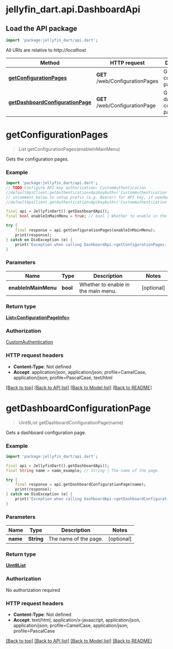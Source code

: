 # jellyfin_dart.api.DashboardApi

## Load the API package
```dart
import 'package:jellyfin_dart/api.dart';
```

All URIs are relative to *http://localhost*

Method | HTTP request | Description
------------- | ------------- | -------------
[**getConfigurationPages**](DashboardApi.md#getconfigurationpages) | **GET** /web/ConfigurationPages | Gets the configuration pages.
[**getDashboardConfigurationPage**](DashboardApi.md#getdashboardconfigurationpage) | **GET** /web/ConfigurationPage | Gets a dashboard configuration page.


# **getConfigurationPages**
> List<ConfigurationPageInfo> getConfigurationPages(enableInMainMenu)

Gets the configuration pages.

### Example
```dart
import 'package:jellyfin_dart/api.dart';
// TODO Configure API key authorization: CustomAuthentication
//defaultApiClient.getAuthentication<ApiKeyAuth>('CustomAuthentication').apiKey = 'YOUR_API_KEY';
// uncomment below to setup prefix (e.g. Bearer) for API key, if needed
//defaultApiClient.getAuthentication<ApiKeyAuth>('CustomAuthentication').apiKeyPrefix = 'Bearer';

final api = JellyfinDart().getDashboardApi();
final bool enableInMainMenu = true; // bool | Whether to enable in the main menu.

try {
    final response = api.getConfigurationPages(enableInMainMenu);
    print(response);
} catch on DioException (e) {
    print('Exception when calling DashboardApi->getConfigurationPages: $e\n');
}
```

### Parameters

Name | Type | Description  | Notes
------------- | ------------- | ------------- | -------------
 **enableInMainMenu** | **bool**| Whether to enable in the main menu. | [optional] 

### Return type

[**List&lt;ConfigurationPageInfo&gt;**](ConfigurationPageInfo.md)

### Authorization

[CustomAuthentication](../README.md#CustomAuthentication)

### HTTP request headers

 - **Content-Type**: Not defined
 - **Accept**: application/json, application/json; profile=CamelCase, application/json; profile=PascalCase, text/html

[[Back to top]](#) [[Back to API list]](../README.md#documentation-for-api-endpoints) [[Back to Model list]](../README.md#documentation-for-models) [[Back to README]](../README.md)

# **getDashboardConfigurationPage**
> Uint8List getDashboardConfigurationPage(name)

Gets a dashboard configuration page.

### Example
```dart
import 'package:jellyfin_dart/api.dart';

final api = JellyfinDart().getDashboardApi();
final String name = name_example; // String | The name of the page.

try {
    final response = api.getDashboardConfigurationPage(name);
    print(response);
} catch on DioException (e) {
    print('Exception when calling DashboardApi->getDashboardConfigurationPage: $e\n');
}
```

### Parameters

Name | Type | Description  | Notes
------------- | ------------- | ------------- | -------------
 **name** | **String**| The name of the page. | [optional] 

### Return type

[**Uint8List**](Uint8List.md)

### Authorization

No authorization required

### HTTP request headers

 - **Content-Type**: Not defined
 - **Accept**: text/html, application/x-javascript, application/json, application/json; profile=CamelCase, application/json; profile=PascalCase

[[Back to top]](#) [[Back to API list]](../README.md#documentation-for-api-endpoints) [[Back to Model list]](../README.md#documentation-for-models) [[Back to README]](../README.md)

